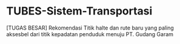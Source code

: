 # TUBES-Sistem-Transportasi
[TUGAS BESAR] Rekomendasi Titik halte dan rute baru yang paling aksesbel dari titik kepadatan penduduk menuju PT. Gudang Garam
